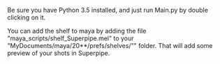 Be sure you have Python 3.5 installed, and just run Main.py by double clicking on it.

You can add the shelf to maya by adding the file "maya_scripts/shelf_Superpipe.mel" to your "MyDocuments/maya/20**/prefs/shelves/"" folder. That will add some preview of your shots in Superpipe.